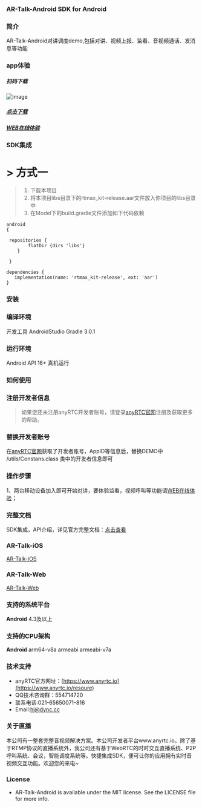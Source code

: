 



### AR-Talk-Android SDK for Android
### 简介
AR-Talk-Android对讲调度demo,包括对讲、视频上报、监看、音视频通话、发消息等功能



### app体验

##### 扫码下载
![image](https://www.pgyer.com/app/qrcode/LfFY)
##### [点击下载](https://www.pgyer.com/LfFY)
##### [WEB在线体验](https://www.anyrtc.io/demo/dispatch)

### SDK集成

# > 方式一
>1. 下载本项目
>1. 将本项目libs目录下的rtmax_kit-release.aar文件放入你项目的libs目录中
>2. 在Model下的build.gradle文件添加如下代码依赖

```
android
{

 repositories {
        flatDir {dirs 'libs'}
    }

 }

```
```
dependencies {
   implementation(name: 'rtmax_kit-release', ext: 'aar')
}
```

### 安装

### 编译环境

开发工具 AndroidStudio
Gradle 3.0.1

### 运行环境

Android API 16+
真机运行

### 如何使用

### 注册开发者信息

>如果您还未注册anyRTC开发者账号，请登录[anyRTC官网](http://www.anyrtc.io)注册及获取更多的帮助。

### 替换开发者账号
在[anyRTC官网](http://www.anyrtc.io)获取了开发者账号，AppID等信息后，替换DEMO中
/utils/Constans.class 类中的开发者信息即可

### 操作步骤

1、两台移动设备加入即可开始对讲，要体验监看，视频呼叫等功能请[WEB在线体验](https://www.anyrtc.io/demo/dispatch)；


### 完整文档
SDK集成，API介绍，详见官方完整文档：[点击查看](https://www.anyrtc.io/resoure)

### AR-Talk-iOS

[AR-Talk-iOS](https://github.com/anyRTC/AR-Talk-iOS)

### AR-Talk-Web

[AR-Talk-Web](https://github.com/anyRTC/AR-Talk-Web)


### 支持的系统平台
**Android** 4.3及以上

### 支持的CPU架构
**Android** arm64-v8a  armeabi armeabi-v7a



### 技术支持
- anyRTC官方网址：[https://www.anyrtc.io](https://www.anyrtc.io/resoure)
- QQ技术咨询群：554714720
- 联系电话:021-65650071-816
- Email:hi@dync.cc


### 关于直播

本公司有一整套完整音视频解决方案。本公司开发者平台www.anyrtc.io。除了基于RTMP协议的直播系统外，我公司还有基于WebRTC的时时交互直播系统、P2P呼叫系统、会议，智能调度系统等。快捷集成SDK，便可让你的应用拥有实时音视频交互功能。欢迎您的来电~

### License

- AR-Talk-Android is available under the MIT license. See the LICENSE file for more info.





   



 
